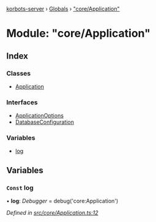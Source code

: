 [korbots-server](../README.md) › [Globals](../globals.md) › ["core/Application"](_core_application_.md)

# Module: "core/Application"

## Index

### Classes

* [Application](../classes/_core_application_.application.md)

### Interfaces

* [ApplicationOptions](../interfaces/_core_application_.applicationoptions.md)
* [DatabaseConfiguration](../interfaces/_core_application_.databaseconfiguration.md)

### Variables

* [log](_core_application_.md#const-log)

## Variables

### `Const` log

• **log**: *Debugger* = debug('core:Application')

*Defined in [src/core/Application.ts:12](https://github.com/Xisabla/Korbots/blob/312334d/server/src/core/Application.ts#L12)*
